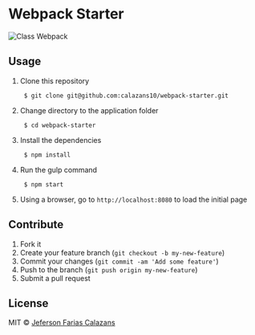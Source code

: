 # Webpack Starter

![Class Webpack](https://raw.github.com/calazans10/webpack-starter/master/src/img/logo.svg)

## Usage

1. Clone this repository

        $ git clone git@github.com:calazans10/webpack-starter.git

2. Change directory to the application folder

        $ cd webpack-starter

3. Install the dependencies

        $ npm install

4. Run the gulp command

        $ npm start

5. Using a browser, go to `http://localhost:8080` to load the initial page

## Contribute

1. Fork it
2. Create your feature branch (`git checkout -b my-new-feature`)
3. Commit your changes (`git commit -am 'Add some feature'`)
4. Push to the branch (`git push origin my-new-feature`)
5. Submit a pull request

## License

MIT © [Jeferson Farias Calazans](http://calazans10.com)
